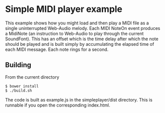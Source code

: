 Simple MIDI player example
==========================

This example shows how you might load and then play a MIDI file as a single
uninterrupted Web-Audio melody. Each MIDI NoteOn event produces a MidiNote
(an instruction to Web-Audio to play through the current SoundFont). This
has an offset which is the time delay after which the note should be played
and is built simply by accumulating the elapsed time of each MIDI message.
Each note rings for a second.

Building
--------

From the current directory

    $ bower install
    $ ./build.sh

The code is built as example.js in the simpleplayer/dist directory. This is runnable if you open the corresponding index.html.
